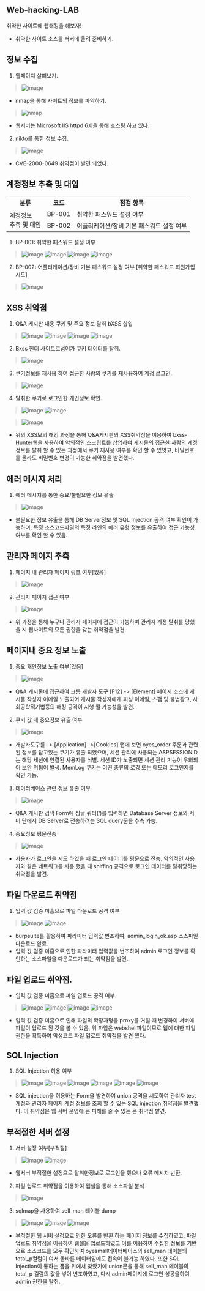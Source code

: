 ## Web-hacking-LAB
취약한 사이트에 웹해킹을 해보자!
- 취약한 사이트 소스를 서버에 올려 준비하기.
## 정보 수집
1. 웹페이지 살펴보기.
> ![image](https://github.com/hanmin0512/Web-hacking-LAB/assets/37041208/8d0f600d-4766-4a66-8785-4e0bd7385673)
- nmap을 통해 사이트의 정보를 파악하기.
> ![nmap](https://github.com/hanmin0512/Web-hacking-LAB/assets/37041208/226cee5c-ec94-4ab2-818d-ec716b1c9b8e)
- 웹서버는 Microsoft IIS httpd 6.0을 통해 호스팅 하고 있다.

2. nikto를 통한 정보 수집.
> ![image](https://github.com/hanmin0512/Web-hacking-LAB/assets/37041208/c35870d6-542d-4b53-9ecf-1d0753c50a12)
- CVE-2000-0649 취약점이 발견 되었다.

## 계정정보 추측 및 대입
<table>
  <tr>
    <th>분류</th>
    <th>코드</th>
    <th>점검 항목</th>
  </tr>
  <tr>
    <td rowspan="2">계정정보<br>추측 및 대입</td>
    <td>BP-001</td>
    <td>취약한 패스워드 설정 여부</td>
  </tr>
  <tr>
    <td>BP-002</td>
    <td>어플리케이션/장비 기본 패스워드 설정 여부</td>
  </tr>
</table>

1. BP-001: 취약한 패스워드 설정 여부
> ![image](https://github.com/hanmin0512/Web-hacking-LAB/assets/37041208/46e316de-101a-4cc1-b9b1-f1241ecd2bd2)
> ![image](https://github.com/hanmin0512/Web-hacking-LAB/assets/37041208/25bd9f18-27de-45bc-a0b0-5124540c59e6)
> ![image](https://github.com/hanmin0512/Web-hacking-LAB/assets/37041208/6b225ef2-d98d-4abe-a904-0d56869fc769)
> ![image](https://github.com/hanmin0512/Web-hacking-LAB/assets/37041208/3207b729-1f54-4d47-aa07-80332308afb1)
2. BP-002: 어플리케이션/장비 기본 패스워드 설정 여부 [취약한 패스워드 회원가입 시도]
> ![image](https://github.com/hanmin0512/Web-hacking-LAB/assets/37041208/537d503c-071a-4db2-9643-c4089e135969)

## XSS 취약점
1. Q&A 게시판 내용 쿠키 및 주요 정보 탈취 bXSS 삽입
> ![image](https://github.com/hanmin0512/Web-hacking-LAB/assets/37041208/2dabd1fc-672e-4306-9482-5d8475df0b26)
> ![image](https://github.com/hanmin0512/Web-hacking-LAB/assets/37041208/512b8586-a04e-4103-967a-53683017c172)
> ![image](https://github.com/hanmin0512/Web-hacking-LAB/assets/37041208/b1a8e519-90a0-4d23-88c9-aa14ceb1c97e)
> ![image](https://github.com/hanmin0512/Web-hacking-LAB/assets/37041208/f0fa4d2c-fc87-497c-95db-edd2c6d8a6ed)
2. Bxss 헌터 사이트로넘어가 쿠키 데이터를 탈취.
> ![image](https://github.com/hanmin0512/Web-hacking-LAB/assets/37041208/9eb1758c-1cf8-476e-9a2f-e7f581ffc02b)
3. 쿠키정보를 재사용 하여 접근한 사람의 쿠키를 재사용하여 계정 로그인.
> ![image](https://github.com/hanmin0512/Web-hacking-LAB/assets/37041208/52833c65-8240-4319-8c16-f8d7887ca720)
4. 탈취한 쿠키로 로그인한 개인정보 확인.
> ![image](https://github.com/hanmin0512/Web-hacking-LAB/assets/37041208/e2cc4523-8450-4f2a-bc63-abe08c0a8e2c)
> ![image](https://github.com/hanmin0512/Web-hacking-LAB/assets/37041208/6b787f1d-3d2e-43a7-a525-a4e88e511783)

> ![image](https://github.com/hanmin0512/Web-hacking-LAB/assets/37041208/169a031a-8518-40d6-be01-03f97676cabd)
- 위의 XSS모의 해킹 과정을 통해 Q&A게시판의 XSS취약점을 이용하여 bxss-Hunter웹을 사용하여 악의적인 스크립트를 삽입하여 게시물의 접근한 사람의 계정 정보를 탈취 할 수 있는 과정에서 쿠키 재사용 여부를 확인 할 수 있엇고, 비밀번호를 몰라도 비밀번호 변경이 가능한 취약점을 발견했다.

## 에러 메시지 처리
1. 에러 메시지를 통한 중요/불필요한 정보 유출
> ![image](https://github.com/hanmin0512/Web-hacking-LAB/assets/37041208/a67513eb-cc49-40d7-9282-b501afb83285)
- 불필요한 정보 유출을 통해 DB Server정보 및 SQL Injection 공격 여부 확인이 가능하며, 특정 소스코드파일의 특정 라인의 에러 유형 정보를 유출하여 접근 가능성 여부를 확인 할 수 있음.

## 관리자 페이지 추측
1. 페이지 내 관리자 페이지 링크 여부[있음]
> ![image](https://github.com/hanmin0512/Web-hacking-LAB/assets/37041208/bb844291-4854-4422-9d9b-17c42b1936ea)
2. 관리자 페이지 접근 여부
> ![image](https://github.com/hanmin0512/Web-hacking-LAB/assets/37041208/c2ec6989-dad3-44b0-a575-07f6b0e974e4)
- 위 과정을 통해 누구나 관리자 페이지에 접근이 가능하며 관리자 계정 탈취를 당했을 시 웹사이트의 모든 권한을 갖는 취약점을 발견.

## 페이지내 중요 정보 노출
1. 중요 개인정보 노출 여부[있음]
> ![image](https://github.com/hanmin0512/Web-hacking-LAB/assets/37041208/0032f9bb-4bd5-4441-8771-f205ee8e471e)
- Q&A 게시물에 접근하여 크롬 개발자 도구 [F12] -> [Element] 페이지 소스에 게시물 작성자 이메일 노출되어 게시물 작성자에게 피싱 이메일, 스팸 및 불법광고, 사회공학적기법등의 해킹 공격이 시행 될 가능성을 발견.

2. 쿠키 값 내 중요정보 유출 여부
> ![image](https://github.com/hanmin0512/Web-hacking-LAB/assets/37041208/eb68128e-9de3-46f1-a6ad-dfbf21d4e627)
- 개발자도구를 -> [Application] ->[Cookies] 탭에 보면 oyes_order 주문과 관련된 정보를 담고있는 쿠기가 유출 되었으며, 세션 관리에 사용되는 ASPSESSIONID는 해당 세션에 연결된 사용자를 식별. 세션 ID가 노출되면 세션 관리 기능이 우회되어 보안 위협이 발생. MemLog 쿠키는 어떤 종류의 로깅 또는 메모리 로그인지를 확인 가능.
3. 데이터베이스 관련 정보 유출 여부
> ![image](https://github.com/hanmin0512/Web-hacking-LAB/assets/37041208/cbd9eae1-bb85-48f8-8e1c-089a7ac3bcdc)
- Q&A 게시판 검색 Form에 싱글 쿼터(‘)를 입력하면 Database Server 정보와 서버 단에서 DB Server로 전송하려는 SQL query문을 추측 가능.

4. 중요정보 평문전송
> ![image](https://github.com/hanmin0512/Web-hacking-LAB/assets/37041208/8e1faaa3-1874-4be3-a72f-7d849fa7cc52)
- 사용자가 로그인을 시도 하였을 때 로그인 데이터를 평문으로 전송. 악의적인 사용자와 같은 네트워크를 사용 했을 때 sniffing 공격으로 로그인 데이터를 탈취당하는 취약점을 발견.

## 파일 다운로드 취약점
1. 입력 값 검증 미흡으로 파일 다운로드 공격 여부
> ![image](https://github.com/hanmin0512/Web-hacking-LAB/assets/37041208/a76b68cf-0cbd-4813-8d2d-2a5eafd6092f)
> ![image](https://github.com/hanmin0512/Web-hacking-LAB/assets/37041208/3d58c702-12e5-4faa-962a-b3e1882fed48)
- burpsuite를 활용하여 파라미터 입력값 변조하여, admin_login_ok.asp 소스파일 다운로드 완료.
- 입력 값 검증 미흡으로 인한 파라미터 입력값을 변조하여 admin 로그인 정보를 확인하는 소스파일을 다운로드가 되는 취약점을 발견.

## 파일 업로드 취약점.
- 입력 값 검증 미흡으로 파일 업로드 공격 여부.
> ![image](https://github.com/hanmin0512/Web-hacking-LAB/assets/37041208/f4e567dd-ed19-494e-8474-b1a53c9c5d8f)
> ![image](https://github.com/hanmin0512/Web-hacking-LAB/assets/37041208/31b44f9b-12d7-4ebf-816e-ad461de1d9d3)
> ![image](https://github.com/hanmin0512/Web-hacking-LAB/assets/37041208/aceb6c3c-bae3-4584-92e3-a7f4227b72c9)
> ![image](https://github.com/hanmin0512/Web-hacking-LAB/assets/37041208/229e3d01-083f-44e0-9854-7ec4a9a7aa0f)
- 입력 값 검증 미흡으로 인해 파일의 확장자명을 proxy를 거칠 때 변경하여 서버에 파일이 업로드 된 것을 볼 수 있음, 위 파일은 webshell파일이므로 웹에 대한 파일 권한을 획득하여 악성코드 파일 업로드 취약점을 발견 했다.

## SQL Injection
1. SQL Injection 허용 여부
> ![image](https://github.com/hanmin0512/Web-hacking-LAB/assets/37041208/175ef921-1e3f-4392-93a6-24690ad50f51)
> ![image](https://github.com/hanmin0512/Web-hacking-LAB/assets/37041208/b458dc15-a354-4c16-821a-e6704406af6e)
> ![image](https://github.com/hanmin0512/Web-hacking-LAB/assets/37041208/4c4c83d6-de84-45a5-bf52-11e6c454389a)
> ![image](https://github.com/hanmin0512/Web-hacking-LAB/assets/37041208/3cb19a3c-2d30-4384-9115-beea071abba2)
> ![image](https://github.com/hanmin0512/Web-hacking-LAB/assets/37041208/102a2658-5023-4062-a85b-3c75933d0cda)
> ![image](https://github.com/hanmin0512/Web-hacking-LAB/assets/37041208/220ce9e7-a6ca-4f37-82fc-80d4f47e13a7)
- SQL injection을 허용하는 Form을 발견하여 union 공격을 시도하여 관리자 test 계정과 관리자 페이지 계정 정보를 조회 할 수 있는 SQL injection 취약점을 발견했다. 이 취약점은 웹 서버 운영에 큰 피해를 줄 수 있는 큰 취약점 발견.

## 부적절한 서버 설정
1. 서버 설정 여부[부적절]
> ![image](https://github.com/hanmin0512/Web-hacking-LAB/assets/37041208/23a07637-9918-48ef-8c7b-c2eed8d7c07e)
> ![image](https://github.com/hanmin0512/Web-hacking-LAB/assets/37041208/f4de18b1-4500-4474-ab05-52219bb4af96)
- 웹서버 부적절한 설정으로 탈취한정보로 로그인을 했으나 오류 메시지 반환.
2. 파일 업로드 취약점을 이용하여 웹쉘을 통해 소스파일 분석
> ![image](https://github.com/hanmin0512/Web-hacking-LAB/assets/37041208/6ebde9e8-64ae-4589-852b-c312ee0759b0)

3. sqlmap을 사용하여 sell_man 테이블 dump
> ![image](https://github.com/hanmin0512/Web-hacking-LAB/assets/37041208/505e9dfa-5e23-4a4a-9ae6-1ba0ab372ffc)
> ![image](https://github.com/hanmin0512/Web-hacking-LAB/assets/37041208/04f2330d-da85-474b-8bf3-d2a02bdf8d43)
> ![image](https://github.com/hanmin0512/Web-hacking-LAB/assets/37041208/f6e4dbe6-024d-4ce0-8541-54df9fb0f8de)
- 부적절한 웹 서버 설정으로 인한 오류를 반환 하는 페이지 정보를 수집하였고, 파일 업로드 취약점을 이용하여 웹쉘을 업로드하였고 이를 이용하여 수집한 정보를 기반으로 소스코드를 모두 확인하여 oyesmall데이터베이스의 sell_man 테이블의 total_p컬럼이 <blank>여서 올바른 데이터임에도 접속이 불가능 하였다. 또한 SQL Injection이 통하는 폼을 위에서 찾았기에 union문을 통해 sell_man 테이블의 total_p 컬럼의 값을 넣어 변조하였고, 다시 admin페이지에 로그인 성공을하여 admin 권한을 탈취.











